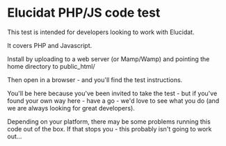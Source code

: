 # Elucidat PHP/JS code test

This test is intended for developers looking to work with Elucidat.

It covers PHP and Javascript.

Install by uploading to a web server (or Mamp/Wamp) and pointing the home directory to public_html/

Then open in a browser - and you'll find the test instructions.

You'll be here because you've been invited to take the test - but if you've found your own way here - have a go - we'd love to see what you do (and we are always looking for great developers).

Depending on your platform, there may be some problems running this code out of the box. If that stops you - this probably isn't going to work out...
